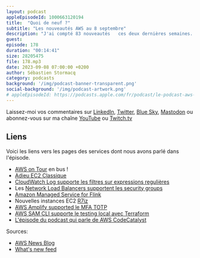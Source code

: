 ```yaml
---
layout: podcast
appleEpisodeId: 1000663120194
title:  "Quoi de neuf ?"
subtitle: "Les nouveautés AWS au 8 septembre"
description: "J'ai compté 83 nouveautés   ces deux dernières semaines. J'en ai retenu 7 qui j'espère sont pertinentes pour vous, les builders. Dans cet épisode, on parle de l'arrêt de EC2 Classique, de Flink managé pour vos applications data. On parle de nouvelles possibilités des Network Load Balancer et de Cloudwatch Log. Il y a une nouvelle famille d'instances EC2, les R7iz et je termine avec AWS Amplify qui vous permet maintenant de développer des flux d'authentication multi-facteurs avec les TOTP. "
guest: 
episode: 178
duration: "00:14:41" 
size: 28205475
file: 178.mp3
date: 2023-09-08 07:00:00 +0200
author: Sébastien Stormacq
category: podcasts
background: '/img/podcast-banner-transparent.png'
social-background: '/img/podcast-artwork.png'
# appleEpisodeId: https://podcasts.apple.com/fr/podcast/le-podcast-aws-en-français/id1452118442
---
```


Laissez-moi vos commentaires sur [LinkedIn](https://www.linkedin.com/in/sebastienstormacq/), [Twitter](https://twitter.com/sebsto), [Blue Sky](https://bsky.app/profile/sebsto.bsky.social), [Mastodon](https://awscommunity.social/@sebsto) ou abonnez-vous sur ma chaîne [YouTube](https://www.youtube.com/sebsto) ou [Twitch.tv](https://www.twitch.tv/sebAWS)

## Liens

Voici les liens vers les pages des services dont nous avons parlé dans l'épisode.

- [AWS on Tour](https://awsontour.splashthat.com/) en bus !
- [Adieu EC2 Classique](https://www.allthingsdistributed.com/2023/09/farewell-ec2-classic.html)
- [CloudWatch Log supporte les filtres sur expressions regulières](https://aws.amazon.com/about-aws/whats-new/2023/09/amazon-cloudwatch-logs-regular-expression-filter-pattern-syntax-support/)
- Les [Network Load Balancers supportent les security groups](https://aws.amazon.com/about-aws/whats-new/2023/08/network-load-balancer-supports-security-groups/?nc1=h_ls)
- [Amazon Managed Service for Flink](https://aws.amazon.com/about-aws/whats-new/2023/08/amazon-managed-service-apache-flink/)
- Nouvelles instances EC2 [R7iz](https://aws.amazon.com/about-aws/whats-new/2023/09/amazon-ec2-r7iz-instances/)
- [AWS Amplify supported le MFA TOTP](https://aws.amazon.com/about-aws/whats-new/2023/08/aws-amplify-time-based-password-mfa-android-swift-flutter/)
- [AWS SAM CLI supporte le testing local avec Terraform](https://aws.amazon.com/about-aws/whats-new/2023/08/aws-lambda-functions-graviton2-6-regions/)
- [L'épisode du podcast qui parle de AWS CodeCatalyst](https://stormacq.com/podcasts/episode_157/index.html)

Sources: 

- [AWS News Blog](https://aws.amazon.com/blogs/aws/)
- [What's new feed](https://aws.amazon.com/about-aws/whats-new/2023/)
